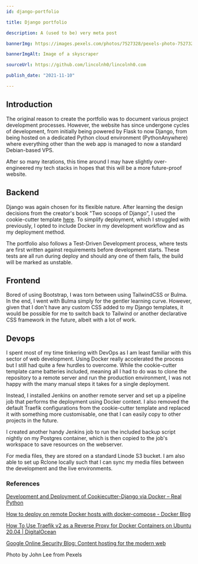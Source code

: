 ```yaml
---
id: django-portfolio

title: Django portfolio

description: A (used to be) very meta post

bannerImg: https://images.pexels.com/photos/7527328/pexels-photo-7527328.jpeg?w=1080

bannerImgAlt: Image of a skyscraper

sourceUrl: https://github.com/lincolnh0/lincolnh0.com

publish_date: "2021-11-10"

---
```


## Introduction

The original reason to create the portfolio was to document various project development processes. However, the website has since undergone cycles of development, from initially being powered by Flask to now Django, from being hosted on a dedicated Python cloud environment (PythonAnywhere) where everything other than the web app is managed to now a standard Debian-based VPS.

After so many iterations, this time around I may have slightly over-engineered my tech stacks in hopes that this will be a more future-proof website.

## Backend
Django was again chosen for its flexible nature. After learning the design decisions from the creator's book "Two scoops of Django", I used the cookie-cutter template [here](https://github.com/cookiecutter/cookiecutter-django). To simplify deployment, which I struggled with previously, I opted to include Docker in my development workflow and as my deployment method.

The portfolio also follows a Test-Driven Development process, where tests are first written against requirements before development starts. These tests are all run during deploy and should any one of them fails, the build will be marked as unstable.

## Frontend
Bored of using Bootstrap, I was torn between using TailwindCSS or Bulma. In the end, I went with Bulma simply for the gentler learning curve. However, given that I don't have any custom CSS added to my Django templates, it would be possible for me to switch back to Tailwind or another declarative CSS framework in the future, albeit with a lot of work.

## Devops
I spent most of my time tinkering with DevOps as I am least familiar with this sector of web development. Using Docker really accelerated the process but I still had quite a few hurdles to overcome. While the cookie-cutter template came batteries included, meaning all I had to do was to clone the repository to a remote server and run the production environment, I was not happy with the many manual steps it takes for a single deployment.

Instead, I installed Jenkins on another remote server and set up a pipeline job that performs the deployment using Docker context. I also removed the default Traefik configurations from the cookie-cutter template and replaced it with something more customisable, one that I can easily copy to other projects in the future.

I created another handy Jenkins job to run the included backup script nightly on my Postgres container, which is then copied to the job's workspace to save resources on the webserver.

For media files, they are stored on a standard Linode S3 bucket. I am also able to set up Rclone locally such that I can sync my media files between the development and the live environments.



### References
[Development and Deployment of Cookiecutter-Django via Docker – Real Python](https://realpython.com/development-and-deployment-of-cookiecutter-django-via-docker/)

[How to deploy on remote Docker hosts with docker-compose - Docker Blog](https://www.docker.com/blog/how-to-deploy-on-remote-docker-hosts-with-docker-compose/)

[How To Use Traefik v2 as a Reverse Proxy for Docker Containers on Ubuntu 20.04 | DigitalOcean](https://www.digitalocean.com/community/tutorials/how-to-use-traefik-v2-as-a-reverse-proxy-for-docker-containers-on-ubuntu-20-04)

[Google Online Security Blog: Content hosting for the modern web](https://security.googleblog.com/2012/08/content-hosting-for-modern-web.html)

Photo by John Lee from Pexels